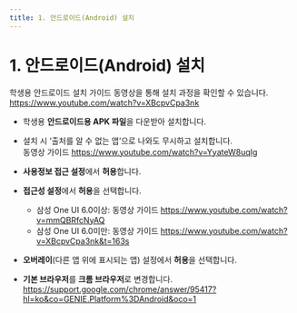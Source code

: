 ```yaml
---
title: 1. 안드로이드(Android) 설치
---
```


# 1. 안드로이드(Android) 설치

학생용 안드로이드 설치 가이드 동영상을 통해 설치 과정을 확인할 수 있습니다.\
https://www.youtube.com/watch?v=XBcpvCpa3nk

- 학생용 **안드로이드용 APK 파일**을 다운받아 설치합니다.

- 설치 시 ‘출처를 알 수 없는 앱’으로 나와도 무시하고 설치합니다.\
  동영상 가이드 https://www.youtube.com/watch?v=YyateW8uqIg

- **사용정보 접근 설정**에서 **허용**합니다.

- **접근성 설정**에서 **허용**을 선택합니다.

  - 삼성 One UI 6.0이상: 동영상 가이드 https://www.youtube.com/watch?v=mmQBRfcNyAQ
  - 삼성 One UI 6.0미만: 동영상 가이드 https://www.youtube.com/watch?v=XBcpvCpa3nk&t=163s

- **오버레이**(다른 앱 위에 표시되는 앱) 설정에서 **허용**을 선택합니다.

- **기본 브라우저**를 **크롬 브라우저**로 변경합니다. \
  https://support.google.com/chrome/answer/95417?hl=ko&co=GENIE.Platform%3DAndroid&oco=1
